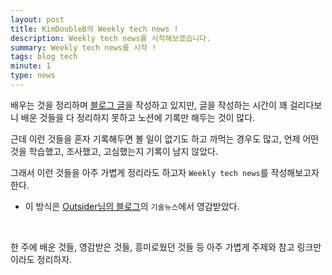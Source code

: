 ```yaml
---
layout: post
title: KimDoubleB의 Weekly tech news !
description: Weekly tech news를 시작해보겠습니다.
summary: Weekly tech news를 시작 !
tags: blog tech
minute: 1
type: news
---
```


배우는 것을 정리하며 [블로그 글](https://binux.tistory.com/)을 작성하고 있지만, 글을 작성하는 시간이 꽤 걸리다보니 배운 것들을 다 정리하지 못하고 노션에 기록만 해두는 것이 많다.

근데 이런 것들을 혼자 기록해두면 볼 일이 없기도 하고 까먹는 경우도 많고, 언제 어떤 것을 학습했고, 조사했고, 고심했는지 기록이 남지 않았다.

그래서 이런 것들을 아주 가볍게 정리라도 하고자 `Weekly tech news`를 작성해보고자 한다.
- 이 방식은 [Outsider님의 블로그](https://blog.outsider.ne.kr/)의 `기술뉴스`에서 영감받았다.

<br/>

한 주에 배운 것들, 영감받은 것들, 흥미로웠던 것들 등 아주 가볍게 주제와 참고 링크만이라도 정리하자.
